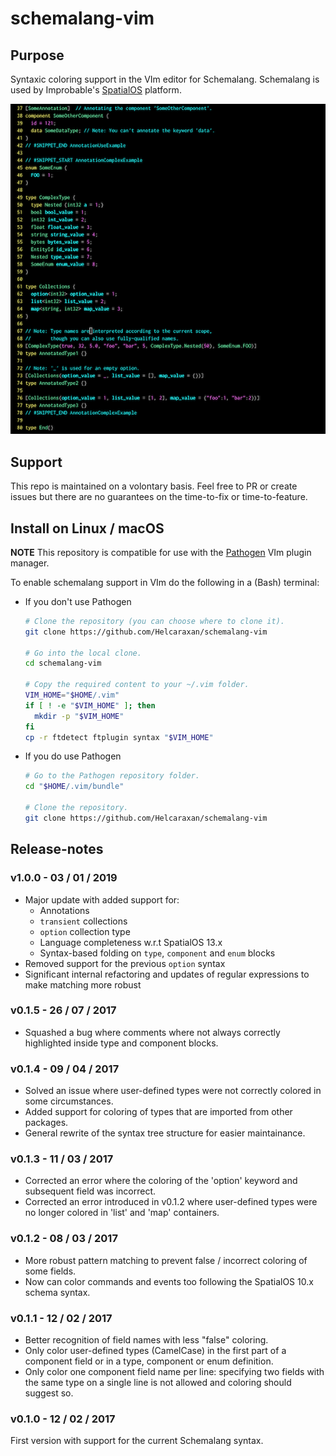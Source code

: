 # schemalang-vim

## Purpose

Syntaxic coloring support in the VIm editor for Schemalang.
Schemalang is used by Improbable's [SpatialOS](https://spatialos.improbable.io) platform.

![Example of schemalang-vim syntax coloring](https://github.com/Helcaraxan/schemalang-vim/blob/master/examples/coloring.png)

## Support

This repo is maintained on a volontary basis. Feel free to PR or create issues but there are no guarantees on the
time-to-fix or time-to-feature.

## Install on Linux / macOS

**NOTE** This repository is compatible for use with the [Pathogen](https://github.com/tpope/vim-pathogen) VIm plugin
manager.

To enable schemalang support in VIm do the following in a (Bash) terminal:

* If you don't use Pathogen
   ```bash
   # Clone the repository (you can choose where to clone it).
   git clone https://github.com/Helcaraxan/schemalang-vim
   
   # Go into the local clone.
   cd schemalang-vim
   
   # Copy the required content to your ~/.vim folder.
   VIM_HOME="$HOME/.vim"
   if [ ! -e "$VIM_HOME" ]; then
     mkdir -p "$VIM_HOME"
   fi
   cp -r ftdetect ftplugin syntax "$VIM_HOME"
   ```

* If you do use Pathogen

   ```bash
   # Go to the Pathogen repository folder.
   cd "$HOME/.vim/bundle"
   
   # Clone the repository.
   git clone https://github.com/Helcaraxan/schemalang-vim
   ```

## Release-notes

### v1.0.0 - 03 / 01 / 2019

* Major update with added support for:
   * Annotations
   * `transient` collections
   * `option` collection type
   * Language completeness w.r.t SpatialOS 13.x
   * Syntax-based folding on `type`, `component` and `enum` blocks
* Removed support for the previous `option` syntax
* Significant internal refactoring and updates of regular expressions to make matching more robust

### v0.1.5 - 26 / 07 / 2017

* Squashed a bug where comments where not always correctly highlighted inside type and component blocks.

### v0.1.4 - 09 / 04 / 2017

* Solved an issue where user-defined types were not correctly colored in some circumstances.
* Added support for coloring of types that are imported from other packages.
* General rewrite of the syntax tree structure for easier maintainance.

### v0.1.3 - 11 / 03 / 2017

* Corrected an error where the coloring of the 'option' keyword and subsequent field was incorrect.
* Corrected an error introduced in v0.1.2 where user-defined types were no longer colored in 'list' and 'map'
  containers.

### v0.1.2 - 08 / 03 / 2017

* More robust pattern matching to prevent false / incorrect coloring of some fields.
* Now can color commands and events too following the SpatialOS 10.x schema syntax.

### v0.1.1 - 12 / 02 / 2017

* Better recognition of field names with less "false" coloring.
* Only color user-defined types (CamelCase) in the first part of a component field or in a type, component or enum
  definition.
* Only color one component field name per line: specifying two fields with the same type on a single line is not allowed
  and coloring should suggest so.

### v0.1.0 - 12 / 02 / 2017

First version with support for the current Schemalang syntax.
